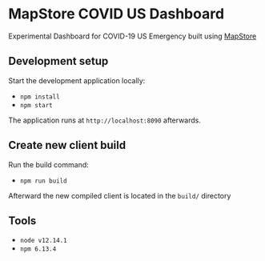 # MapStore COVID US Dashboard
Experimental Dashboard for COVID-19 US Emergency built using [MapStore](https://mapstore.geo-solutions.it/mapstore/#/)

## Development setup
Start the development application locally:

- `npm install`
- `npm start`

The application runs at `http://localhost:8090` afterwards.

## Create new client build

Run the build command:

- `npm run build`

Afterward the new compiled client is located in the `build/` directory

## Tools

- `node v12.14.1`
- `npm 6.13.4`
